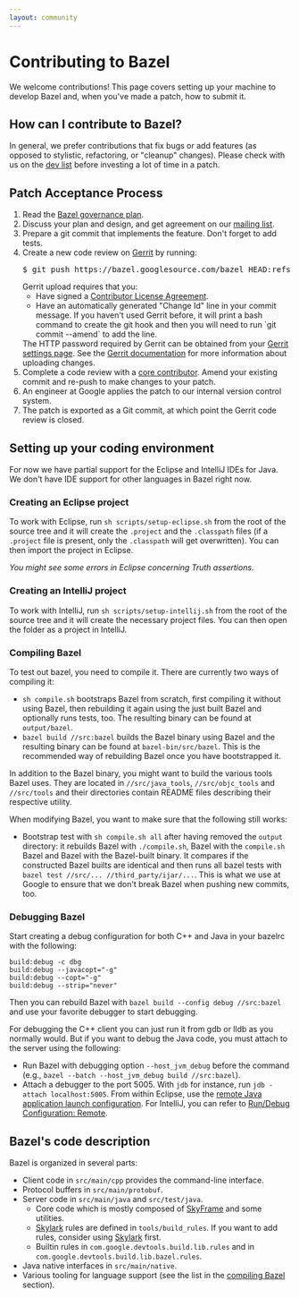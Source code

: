 ```yaml
---
layout: community
---
```


# Contributing to Bazel

<p class="lead">We welcome contributions! This page covers setting up your
machine to develop Bazel and, when you've made a patch, how to submit it.</p>

## How can I contribute to Bazel?

In general, we prefer contributions that fix bugs or add features (as opposed to
stylistic, refactoring, or "cleanup" changes). Please check with us on the
[dev list](https://groups.google.com/forum/#!forum/bazel-dev) before investing
a lot of time in a patch.

## Patch Acceptance Process

<!-- Our markdown parser doesn't support nested lists. -->
<ol>
<li>Read the <a href="governance.html">Bazel governance plan</a>.</li>
<li>Discuss your plan and design, and get agreement on our <a href="https://groups.google.com/forum/#!forum/bazel-dev">mailing list</a>.
<li>Prepare a git commit that implements the feature. Don't forget to add tests.
<li>Create a new code review on <a href="https://bazel-review.googlesource.com">Gerrit</a>
   by running:
   <pre>$ git push https://bazel.googlesource.com/bazel HEAD:refs/for/master</pre>
   Gerrit upload requires that you:
   <ul>
     <li>Have signed a
       <a href="https://cla.developers.google.com">Contributor License Agreement</a>.
     <li>Have an automatically generated "Change Id" line in your commit message.
       If you haven't used Gerrit before, it will print a bash command to create
       the git hook and then you will need to run `git commit --amend` to add the
       line.
   </ul>
   The HTTP password required by Gerrit can be obtained from your
   <a href="https://bazel-review.googlesource.com/#/settings/http-password">Gerrit settings page</a>.
   See the
   <a href="https://gerrit-review.googlesource.com/Documentation/user-upload.html">Gerrit documentation</a>
   for more information about uploading changes.
<li>Complete a code review with a
   <a href="governance.html#core-contributors">core contributor</a>. Amend your existing
   commit and re-push to make changes to your patch.
<li>An engineer at Google applies the patch to our internal version control
   system.
<li>The patch is exported as a Git commit, at which point the Gerrit code review
   is closed.
</ol>

## Setting up your coding environment

For now we have partial support for the Eclipse and IntelliJ IDEs for Java. We
don't have IDE support for other languages in Bazel right now.

### Creating an Eclipse project

To work with Eclipse, run `sh scripts/setup-eclipse.sh` from the root of the
source tree and it will create the `.project` and the `.classpath` files (if a
`.project` file is present, only the `.classpath` will get overwritten). You
can then import the project in Eclipse.

_You might see some errors in Eclipse concerning Truth assertions._

### Creating an IntelliJ project

To work with IntelliJ, run `sh scripts/setup-intellij.sh` from the root of the
source tree and it will create the necessary project files. You can then open
the folder as a project in IntelliJ.

<a name="compile-bazel"></a>
### Compiling Bazel

To test out bazel, you need to compile it. There are currently two ways of
compiling it:

* `sh compile.sh` bootstraps Bazel from scratch, first compiling it without using
  Bazel, then rebuilding it again using the just built Bazel and optionally runs
  tests, too. The resulting binary can be found at `output/bazel`.
* `bazel build //src:bazel` builds the Bazel binary using Bazel and the
  resulting binary can be found at `bazel-bin/src/bazel`. This is the recommended
  way of rebuilding Bazel once you have bootstrapped it.

In addition to the Bazel binary, you might want to build the various tools Bazel
uses. They are located in `//src/java_tools`, `//src/objc_tools` and
`//src/tools` and their directories contain README files describing their
respective utility.

When modifying Bazel, you want to make sure that the following still works:

* Bootstrap test with `sh compile.sh all` after having removed the
  `output` directory: it rebuilds Bazel with `./compile.sh`, Bazel with the
  `compile.sh` Bazel and Bazel with the Bazel-built binary. It compares if the
  constructed Bazel builts are identical and then runs all bazel tests with
  `bazel test //src/... //third_party/ijar/...`. This is what we use at Google
  to ensure that we don't break Bazel when pushing new commits, too.

### Debugging Bazel

Start creating a debug configuration for both C++ and Java in your bazelrc with the following:

```
build:debug -c dbg
build:debug --javacopt="-g"
build:debug --copt="-g"
build:debug --strip="never"
```

Then you can rebuild Bazel with `bazel build --config debug //src:bazel` and use your favorite
debugger to start debugging.

For debugging the C++ client you can just run it from gdb or lldb as you normally would.
But if you want to debug the Java code, you must attach to the server using the following:

* Run Bazel with debugging option `--host_jvm_debug` before the
  command (e.g., `bazel --batch --host_jvm_debug build //src:bazel`).
* Attach a debugger to the port 5005. With `jdb` for instance,
  run `jdb -attach localhost:5005`. From within Eclipse, use the
  [remote Java application launch
  configuration](http://help.eclipse.org/luna/index.jsp?topic=%2Forg.eclipse.jdt.doc.user%2Ftasks%2Ftask-remotejava_launch_config.htm).
  For IntelliJ, you can refer to [Run/Debug Configuration: Remote](https://www.jetbrains.com/idea/help/run-debug-configuration-remote.html).

## Bazel's code description

Bazel is organized in several parts:

* Client code in `src/main/cpp` provides the command-line interface.
* Protocol buffers in `src/main/protobuf`.
* Server code in `src/main/java` and `src/test/java`.
  * Core code which is mostly composed of [SkyFrame](docs/skyframe.html) and some
    utilities.
  * [Skylark](docs/skylark/index.html) rules are defined in `tools/build_rules`.
    If you want to add rules, consider using [Skylark](docs/skylark/index.html)
    first.
  * Builtin rules in `com.google.devtools.build.lib.rules` and in
    `com.google.devtools.build.lib.bazel.rules`.
* Java native interfaces in `src/main/native`.
* Various tooling for language support (see the list in the
  [compiling Bazel](#compile-bazel) section).
